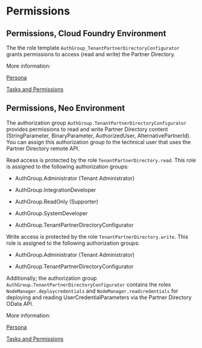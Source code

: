 <!-- loioeaa8779d05f0479681cad8a09e39d354 -->

# Permissions



<a name="loioeaa8779d05f0479681cad8a09e39d354__section_yh2_xl5_y4b"/>

## Permissions, Cloud Foundry Environment

The the role template `AuthGroup_TenantPartnerDirectoryConfigurator` grants permissions to access \(read and write\) the Partner Directory.

More information:

[Persona](../SecurityNeo/persona-2937e5c.md)

[Tasks and Permissions](../SecurityNeo/tasks-and-permissions-556d557.md)



<a name="loioeaa8779d05f0479681cad8a09e39d354__section_h2n_yl5_y4b"/>

## Permissions, Neo Environment

The authorization group `AuthGroup.TenantPartnerDirectoryConfigurator` provides permissions to read and write Partner Directory content \(StringParameter, BinaryParameter, AuthorizedUser, AlternativePartnerId\). You can assign this authorization group to the technical user that uses the Partner Directory remote API.

Read access is protected by the role `TenantPartnerDirectory.read`. This role is assigned to the following authorization groups:

-   AuthGroup.Administrator \(Tenant Administrator\)

-   AuthGroup.IntegrationDeveloper

-   AuthGroup.ReadOnly \(Supporter\)

-   AuthGroup.SystemDeveloper

-   AuthGroup.TenantPartnerDirectoryConfigurator


Write access is protected by the role `TenantPartnerDirectory.write`. This role is assigned to the following authorization groups:

-   AuthGroup.Administrator \(Tenant Administrator\)

-   AuthGroup.TenantPartnerDirectoryConfigurator


Additionally; the authorization group `AuthGroup.TenantPartnerDirectoryConfigurator` contains the roles `NodeManager.deploycredentials` and `NodeManager.readcredentials` for deploying and reading UserCredentialParameters via the Partner Directory OData API.

More information:

[Persona](../SecurityNeo/persona-2937e5c.md)

[Tasks and Permissions](../SecurityNeo/tasks-and-permissions-556d557.md)

